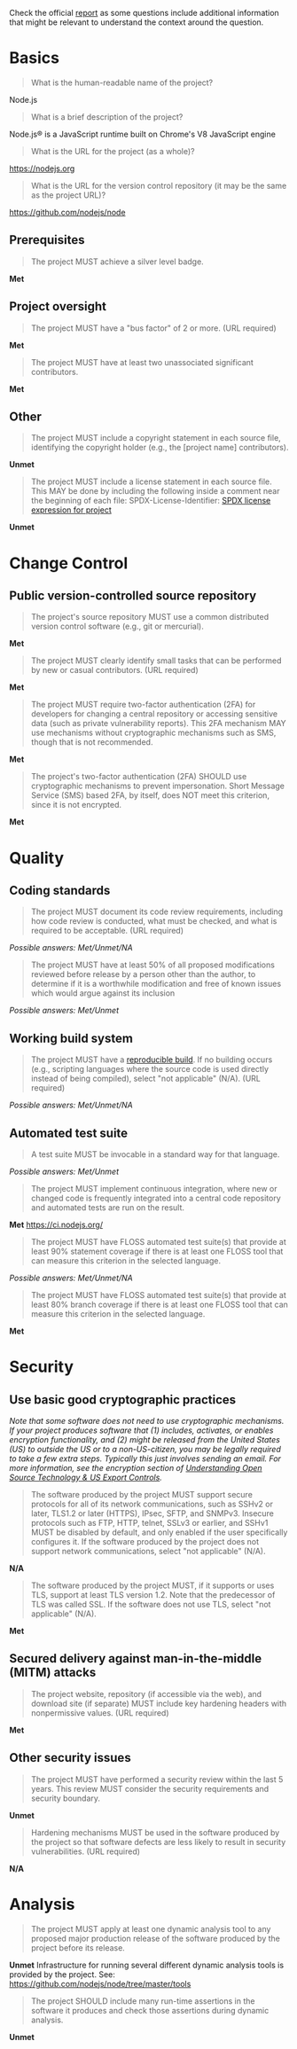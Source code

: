 Check the official [report](https://bestpractices.coreinfrastructure.org/en/projects/29?criteria_level=2) as some questions include additional information that might be relevant to understand the context around the question.


# Basics
> What is the human-readable name of the project?

Node.js

> What is a brief description of the project?

Node.js® is a JavaScript runtime built on Chrome's V8 JavaScript engine

> What is the URL for the project (as a whole)?

https://nodejs.org

> What is the URL for the version control repository (it may be the same as the project URL)?

https://github.com/nodejs/node

## Prerequisites

> The project MUST achieve a silver level badge.

**Met**


## Project oversight

> The project MUST have a "bus factor" of 2 or more. (URL required)

**Met**

> The project MUST have at least two unassociated significant contributors.

**Met**

## Other

> The project MUST include a copyright statement in each source file, identifying the copyright holder (e.g., the [project name] contributors).

**Unmet**

> The project MUST include a license statement in each source file. This MAY be done by including the following inside a comment near the beginning of each file: SPDX-License-Identifier: [SPDX license expression for project](https://spdx.dev/ids/#how)

**Unmet**

# Change Control

## Public version-controlled source repository

> The project's source repository MUST use a common distributed version control software (e.g., git or mercurial). 

**Met** 

> The project MUST clearly identify small tasks that can be performed by new or casual contributors. (URL required)

**Met**

> The project MUST require two-factor authentication (2FA) for developers for changing a central repository or accessing sensitive data (such as private vulnerability reports). This 2FA mechanism MAY use mechanisms without cryptographic mechanisms such as SMS, though that is not recommended.

**Met**

> The project's two-factor authentication (2FA) SHOULD use cryptographic mechanisms to prevent impersonation. Short Message Service (SMS) based 2FA, by itself, does NOT meet this criterion, since it is not encrypted.

**Met**

# Quality

## Coding standards

> The project MUST document its code review requirements, including how code review is conducted, what must be checked, and what is required to be acceptable. (URL required)

_Possible answers: Met/Unmet/NA_

> The project MUST have at least 50% of all proposed modifications reviewed before release by a person other than the author, to determine if it is a worthwhile modification and free of known issues which would argue against its inclusion

_Possible answers: Met/Unmet_

## Working build system

> The project MUST have a [reproducible build](https://reproducible-builds.org/). If no building occurs (e.g., scripting languages where the source code is used directly instead of being compiled), select "not applicable" (N/A). (URL required)

_Possible answers: Met/Unmet/NA_


## Automated test suite


> A test suite MUST be invocable in a standard way for that language.

_Possible answers: Met/Unmet_

> The project MUST implement continuous integration, where new or changed code is frequently integrated into a central code repository and automated tests are run on the result. 

**Met** 
https://ci.nodejs.org/

> The project MUST have FLOSS automated test suite(s) that provide at least 90% statement coverage if there is at least one FLOSS tool that can measure this criterion in the selected language. 

_Possible answers: Met/Unmet/NA_

> The project MUST have FLOSS automated test suite(s) that provide at least 80% branch coverage if there is at least one FLOSS tool that can measure this criterion in the selected language.

**Met**


# Security

## Use basic good cryptographic practices

_Note that some software does not need to use cryptographic mechanisms. If your project produces software that (1) includes, activates, or enables encryption functionality, and (2) might be released from the United States (US) to outside the US or to a non-US-citizen, you may be legally required to take a few extra steps. Typically this just involves sending an email. For more information, see the encryption section of [Understanding Open Source Technology & US Export Controls](https://www.linuxfoundation.org/resources/publications/understanding-us-export-controls-with-os-projects/)._

> The software produced by the project MUST support secure protocols for all of its network communications, such as SSHv2 or later, TLS1.2 or later (HTTPS), IPsec, SFTP, and SNMPv3. Insecure protocols such as FTP, HTTP, telnet, SSLv3 or earlier, and SSHv1 MUST be disabled by default, and only enabled if the user specifically configures it. If the software produced by the project does not support network communications, select "not applicable" (N/A).

**N/A**


> The software produced by the project MUST, if it supports or uses TLS, support at least TLS version 1.2. Note that the predecessor of TLS was called SSL. If the software does not use TLS, select "not applicable" (N/A).

**Met**



## Secured delivery against man-in-the-middle (MITM) attacks

> The project website, repository (if accessible via the web), and download site (if separate) MUST include key hardening headers with nonpermissive values. (URL required)

**Met**

## Other security issues

> The project MUST have performed a security review within the last 5 years. This review MUST consider the security requirements and security boundary.

**Unmet**

> Hardening mechanisms MUST be used in the software produced by the project so that software defects are less likely to result in security vulnerabilities. (URL required)

**N/A**


# Analysis

> The project MUST apply at least one dynamic analysis tool to any proposed major production release of the software produced by the project before its release.

**Unmet**
Infrastructure for running several different dynamic analysis tools is provided by the project. See: https://github.com/nodejs/node/tree/master/tools


> The project SHOULD include many run-time assertions in the software it produces and check those assertions during dynamic analysis.

**Unmet**
